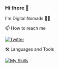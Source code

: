 ### Hi there 👋

I'm Digital Nomads 🏄‍♀️

<!--
**FANWENBIN/FANWENBIN** is a ✨ _special_ ✨ repository because its `README.md` (this file) appears on your GitHub profile.

Here are some ideas to get you started:

- 🔭 I’m currently working on ...
- 🌱 I’m currently learning ...
- 👯 I’m looking to collaborate on ...
- 🤔 I’m looking for help with ...
- 💬 Ask me about ...
- 📫 How to reach me: ...
- 😄 Pronouns: ...
- ⚡ Fun fact: ...
-->


📫  How to reach me

[![Twitter](https://badgen.net/badge/icon/twitter?icon=twitter&label)](https://twitter.com/FrankWenbin)


🛠️  Languages and Tools

[![My Skills](https://skillicons.dev/icons?i=html,css,js,jquery,laravel,cloudflare,docker,git,github,gitlab,md,mysql,nginx,php,sqlite,svg,swift,wordpress,twitter,instagram,discord,bots)](https://skillicons.dev)
